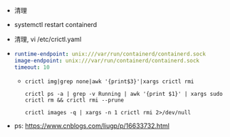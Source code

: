 - 清理

- systemctl restart containerd

- 清理, vi /etc/crictl.yaml

- ```yaml
  runtime-endpoint: unix:///var/run/containerd/containerd.sock
  image-endpoint: unix:///var/run/containerd/containerd.sock
  timeout: 10
  ```

  - ```
    crictl img|grep none|awk '{print$3}'|xargs crictl rmi
      
    crictl ps -a | grep -v Running | awk '{print $1}' | xargs sudo crictl rm && crictl rmi --prune
     
    crictl images -q | xargs -n 1 crictl rmi 2>/dev/null
    ```

- ps: https://www.cnblogs.com/liugp/p/16633732.html